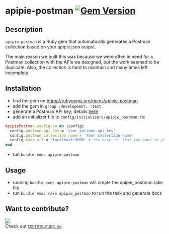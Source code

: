 # apipie-postman [![Gem Version](https://badge.fury.io/rb/apipie-postman.svg)](https://badge.fury.io/rb/apipie-postman)

## Description

`apipie-postman` is a Ruby gem that automatically generates a Postman collection based on your apipie json output.

The main reason we built this was because we were often in need for a Postman collection with the APIs we designed, but the work seemed to be duplicate. Also, the collection is hard to maintain and many times left incomplete.

## Installation

* find the gem on https://rubygems.org/gems/apipie-postman
* add the gem in `group :development, :test`
* generate a Postman API key; details [here](https://learning.postman.com/docs/developer/intro-api/)
* add an initializer file to `config/initializers/apipie_postman.rb`:
```ruby
ApipiePostman.configure do |config|
  config.postman_api_key = 'your_postman_api_key'
  config.postman_collection_name = 'Your collection name'
  config.base_url = 'localhost:3000' # the base_url that you want in your postman collection
end
```
* run `bundle exec apipie-postman`

## Usage

* running `bundle exec apipie-postman` will create the apipie_postman.rake file
* run `bundle exec rake apipie_postman` to run the task and generate docs

## Want to contribute?

![](https://img.shields.io/github/issues/VictorMotogna/apipie-postman?style=flat-square)\
Check out [`CONTRIBUTING.md`](CONTRIBUTING.md).
